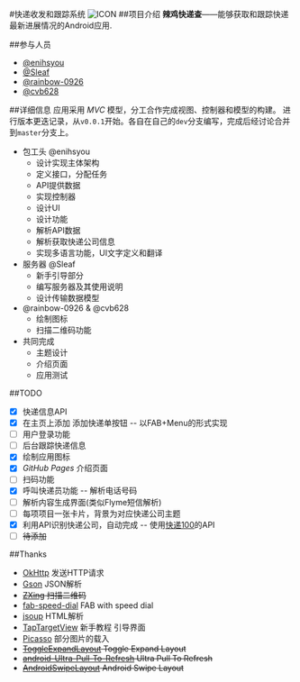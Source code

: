 #快递收发和跟踪系统
![ICON](https://raw.githubusercontent.com/enihsyou/PackageTracker/master/app/src/main/ic_launcher-web.png)
##项目介绍
**辣鸡快递查**——能够获取和跟踪快递最新进展情况的Android应用.

##参与人员
- [@enihsyou](https://github.com/enihsyou)
- [@Sleaf](https://github.com/Sleaf)
- [@rainbow-0926](https://github.com/rainbow-0926)
- [@cvb628](https://github.com/cvb628)

##详细信息
应用采用 *MVC* 模型，分工合作完成视图、控制器和模型的构建。
进行版本更迭记录，从`v0.0.1`开始。各自在自己的`dev`分支编写，完成后经讨论合并到`master`分支上。

- 包工头 @enihsyou
  * 设计实现主体架构
  * 定义接口，分配任务
  * API提供数据
  * 实现控制器
  * 设计UI
  * 设计功能
  * 解析API数据
  * 解析获取快递公司信息
  * 实现多语言功能，UI文字定义和翻译
- 服务器 @Sleaf
  * 新手引导部分
  * 编写服务器及其使用说明
  * 设计传输数据模型
- @rainbow-0926 & @cvb628
  * 绘制图标
  * 扫描二维码功能
- 共同完成
  * 主题设计
  * 介绍页面
  * 应用测试

##TODO
* [x] 快递信息API
* [x] 在主页上添加 添加快递单按钮 -- 以FAB+Menu的形式实现
* [ ] 用户登录功能
* [ ] 后台跟踪快递信息
* [x] 绘制应用图标
* [x] *GitHub Pages* 介绍页面
* [ ] 扫码功能
* [x] 呼叫快递员功能 -- 解析电话号码
* [ ] 解析内容生成界面(类似Flyme短信解析)
* [ ] 每项项目一张卡片，背景为对应快递公司主题
* [x] 利用API识别快递公司，自动完成 -- 使用[快递100](http://www.kuaidi100.com/)的API
* [ ] ~~待添加~~

##Thanks
* [OkHttp](https://github.com/square/okhttp) 发送HTTP请求
* [Gson](https://github.com/google/gson) JSON解析
* ~~[ZXing](https://github.com/zxing/zxing) 扫描二维码~~
* [fab-speed-dial](https://github.com/yavski/fab-speed-dial) FAB with speed dial
* [jsoup](https://github.com/jhy/jsoup) HTML解析
* [TapTargetView](https://github.com/KeepSafe/TapTargetView) 新手教程 引导界面
* [Picasso](https://square.github.io/picasso/) 部分图片的载入
* ~~[ToggleExpandLayout](https://github.com/fenjuly/ToggleExpandLayout) Toggle Expand Layout~~
* ~~[android-Ultra-Pull-To-Refresh](https://github.com/liaohuqiu/android-Ultra-Pull-To-Refresh) Ultra Pull To Refresh~~
* ~~[AndroidSwipeLayout](https://github.com/daimajia/AndroidSwipeLayout) Android Swipe Layout~~
